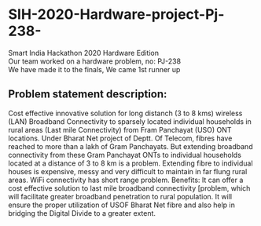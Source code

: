 # SIH-2020-Hardware-project-Pj-238-
Smart India Hackathon 2020 Hardware Edition<br/>
Our team worked on a hardware problem, no: PJ-238<br/>
We have made it to the finals, We came 1st runner up
## Problem statement description: 
  Cost effective innovative solution for long distanch (3 to 8 kms) wireless (LAN) Broadband
  Connectivity to sparsely located individual households in rural areas (Last mile Connectivity)
  from Fram Panchayat (USO) ONT locations. Under Bharat Net project of Deptt. Of Telecom,
  fibres have reached to more than a lakh of Gram Panchayats. But extending broadband
  connectivity from these Gram Panchayat ONTs to individual households located at a distance of
  3 to 8 km is a problem. Extending fibre to individual houses is expensive, messy and very
  difficult to maintain in far flung rural areas. WiFi connectivity has short range problem. Benefits:
  It can offer a cost effective solution to last mile broadband connectivity [problem, which will
  facilitate greater broadband penetration to rural population. It will ensure the proper utilization of
  USOF Bharat Net fibre and also help in bridging the Digital Divide to a greater extent.
